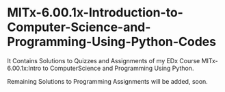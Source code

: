 # MITx-6.00.1x-Introduction-to-Computer-Science-and-Programming-Using-Python-Codes
It Contains Solutions to Quizzes and Assignments of my EDx Course MITx-6.00.1x:Intro to ComputerScience and Programming Using Python.

Remaining Solutions to Programming Assignments will be added, soon.
